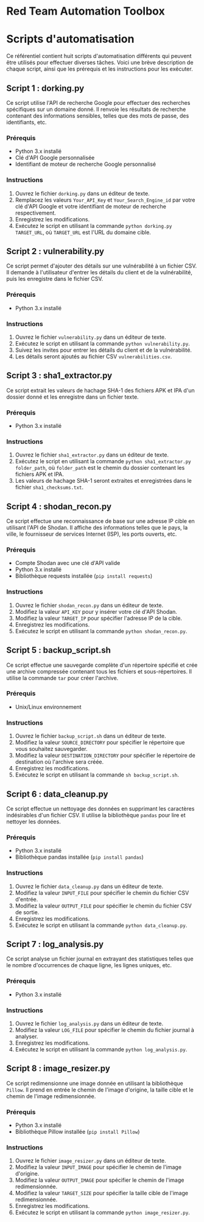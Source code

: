 # Red Team Automation Toolbox

# Scripts d'automatisation

Ce référentiel contient huit scripts d'automatisation différents qui peuvent être utilisés pour effectuer diverses tâches. Voici une brève description de chaque script, ainsi que les prérequis et les instructions pour les exécuter.

## Script 1 : dorking.py

Ce script utilise l'API de recherche Google pour effectuer des recherches spécifiques sur un domaine donné. Il renvoie les résultats de recherche contenant des informations sensibles, telles que des mots de passe, des identifiants, etc.

### Prérequis

- Python 3.x installé
- Clé d'API Google personnalisée
- Identifiant de moteur de recherche Google personnalisé

### Instructions

1. Ouvrez le fichier `dorking.py` dans un éditeur de texte.
2. Remplacez les valeurs `Your_API_Key` et `Your_Search_Engine_id` par votre clé d'API Google et votre identifiant de moteur de recherche respectivement.
3. Enregistrez les modifications.
4. Exécutez le script en utilisant la commande `python dorking.py TARGET_URL`, où `TARGET_URL` est l'URL du domaine cible.

## Script 2 : vulnerability.py

Ce script permet d'ajouter des détails sur une vulnérabilité à un fichier CSV. Il demande à l'utilisateur d'entrer les détails du client et de la vulnérabilité, puis les enregistre dans le fichier CSV.

### Prérequis

- Python 3.x installé

### Instructions

1. Ouvrez le fichier `vulnerability.py` dans un éditeur de texte.
2. Exécutez le script en utilisant la commande `python vulnerability.py`.
3. Suivez les invites pour entrer les détails du client et de la vulnérabilité.
4. Les détails seront ajoutés au fichier CSV `vulnerabilities.csv`.

## Script 3 : sha1_extractor.py

Ce script extrait les valeurs de hachage SHA-1 des fichiers APK et IPA d'un dossier donné et les enregistre dans un fichier texte.

### Prérequis

- Python 3.x installé

### Instructions

1. Ouvrez le fichier `sha1_extractor.py` dans un éditeur de texte.
2. Exécutez le script en utilisant la commande `python sha1_extractor.py folder_path`, où `folder_path` est le chemin du dossier contenant les fichiers APK et IPA.
3. Les valeurs de hachage SHA-1 seront extraites et enregistrées dans le fichier `sha1_checksums.txt`.

## Script 4 : shodan_recon.py

Ce script effectue une reconnaissance de base sur une adresse IP cible en utilisant l'API de Shodan. Il affiche des informations telles que le pays, la ville, le fournisseur de services Internet (ISP), les ports ouverts, etc.

### Prérequis

- Compte Shodan avec une clé d'API valide
- Python 3.x installé
- Bibliothèque requests installée (`pip install requests`)

### Instructions

1. Ouvrez le fichier `shodan_recon.py` dans un éditeur de texte.
2. Modifiez la valeur `API_KEY` pour y insérer votre clé d'API Shodan.
3. Modifiez la valeur `TARGET_IP` pour spécifier l'adresse IP de la cible.
4. Enregistrez les modifications.
5. Exécutez le script en utilisant la commande `python shodan_recon.py`.

## Script 5 : backup_script.sh

Ce script effectue une sauvegarde complète d'un répertoire spécifié et crée une archive compressée contenant tous les fichiers et sous-répertoires. Il utilise la commande `tar` pour créer l'archive.

### Prérequis

- Unix/Linux environnement

### Instructions

1. Ouvrez le fichier `backup_script.sh` dans un éditeur de texte.
2. Modifiez la valeur `SOURCE_DIRECTORY` pour spécifier le répertoire que vous souhaitez sauvegarder.
3. Modifiez la valeur `DESTINATION_DIRECTORY` pour spécifier le répertoire de destination où l'archive sera créée.
4. Enregistrez les modifications.
5. Exécutez le script en utilisant la commande `sh backup_script.sh`.

## Script 6 : data_cleanup.py

Ce script effectue un nettoyage des données en supprimant les caractères indésirables d'un fichier CSV. Il utilise la bibliothèque `pandas` pour lire et nettoyer les données.

### Prérequis

- Python 3.x installé
- Bibliothèque pandas installée (`pip install pandas`)

### Instructions

1. Ouvrez le fichier `data_cleanup.py` dans un éditeur de texte.
2. Modifiez la valeur `INPUT_FILE` pour spécifier le chemin du fichier CSV d'entrée.
3. Modifiez la valeur `OUTPUT_FILE` pour spécifier le chemin du fichier CSV de sortie.
4. Enregistrez les modifications.
5. Exécutez le script en utilisant la commande `python data_cleanup.py`.

## Script 7 : log_analysis.py

Ce script analyse un fichier journal en extrayant des statistiques telles que le nombre d'occurrences de chaque ligne, les lignes uniques, etc.

### Prérequis

- Python 3.x installé

### Instructions

1. Ouvrez le fichier `log_analysis.py` dans un éditeur de texte.
2. Modifiez la valeur `LOG_FILE` pour spécifier le chemin du fichier journal à analyser.
3. Enregistrez les modifications.
4. Exécutez le script en utilisant la commande `python log_analysis.py`.

## Script 8 : image_resizer.py

Ce script redimensionne une image donnée en utilisant la bibliothèque `Pillow`. Il prend en entrée le chemin de l'image d'origine, la taille cible et le chemin de l'image redimensionnée.

### Prérequis

- Python 3.x installé
- Bibliothèque Pillow installée (`pip install Pillow`)

### Instructions

1. Ouvrez le fichier `image_resizer.py` dans un éditeur de texte.
2. Modifiez la valeur `INPUT_IMAGE` pour spécifier le chemin de l'image d'origine.
3. Modifiez la valeur `OUTPUT_IMAGE` pour spécifier le chemin de l'image redimensionnée.
4. Modifiez la valeur `TARGET_SIZE` pour spécifier la taille cible de l'image redimensionnée.
5. Enregistrez les modifications.
6. Exécutez le script en utilisant la commande `python image_resizer.py`.

